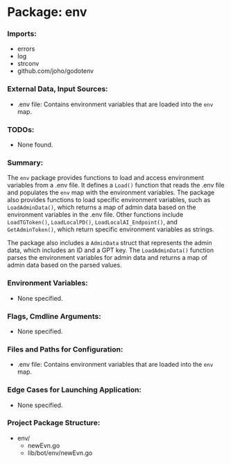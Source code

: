 # Package: env

### Imports:

* errors
* log
* strconv
* github.com/joho/godotenv

### External Data, Input Sources:

* .env file: Contains environment variables that are loaded into the `env` map.

### TODOs:

* None found.

### Summary:

The `env` package provides functions to load and access environment variables from a .env file. It defines a `Load()` function that reads the .env file and populates the `env` map with the environment variables. The package also provides functions to load specific environment variables, such as `LoadAdminData()`, which returns a map of admin data based on the environment variables in the .env file. Other functions include `LoadTGToken()`, `LoadLocalPD()`, `LoadLocalAI_Endpoint()`, and `GetAdminToken()`, which return specific environment variables as strings.

The package also includes a `AdminData` struct that represents the admin data, which includes an ID and a GPT key. The `LoadAdminData()` function parses the environment variables for admin data and returns a map of admin data based on the parsed values.

### Environment Variables:

* None specified.

### Flags, Cmdline Arguments:

* None specified.

### Files and Paths for Configuration:

* .env file: Contains environment variables that are loaded into the `env` map.

### Edge Cases for Launching Application:

* None specified.

### Project Package Structure:

- env/
    - newEvn.go
    - lib/bot/env/newEvn.go


